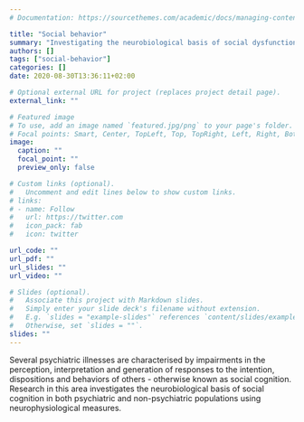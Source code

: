 ```yaml
---
# Documentation: https://sourcethemes.com/academic/docs/managing-content/

title: "Social behavior"
summary: "Investigating the neurobiological basis of social dysfunction"
authors: []
tags: ["social-behavior"]
categories: []
date: 2020-08-30T13:36:11+02:00

# Optional external URL for project (replaces project detail page).
external_link: ""

# Featured image
# To use, add an image named `featured.jpg/png` to your page's folder.
# Focal points: Smart, Center, TopLeft, Top, TopRight, Left, Right, BottomLeft, Bottom, BottomRight.
image:
  caption: ""
  focal_point: ""
  preview_only: false

# Custom links (optional).
#   Uncomment and edit lines below to show custom links.
# links:
# - name: Follow
#   url: https://twitter.com
#   icon_pack: fab
#   icon: twitter

url_code: ""
url_pdf: ""
url_slides: ""
url_video: ""

# Slides (optional).
#   Associate this project with Markdown slides.
#   Simply enter your slide deck's filename without extension.
#   E.g. `slides = "example-slides"` references `content/slides/example-slides.md`.
#   Otherwise, set `slides = ""`.
slides: ""
---
```


Several psychiatric illnesses are characterised by impairments in the perception, interpretation and generation of responses to the intention, dispositions and behaviors of others - otherwise known as social cognition. Research in this area investigates the neurobiological basis of social cognition in both psychiatric and non-psychiatric populations using neurophysiological measures.

